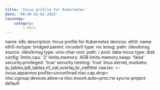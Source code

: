 ```yaml
---
title: 'Incus profile for Kubernetes'
date: '08:48 02-02-2025'
taxonomy:
    category:
        - docs
---
```


name: k8s
description: Incus profile for Kubernetes
devices:
  eth0:
    name: eth0
    nictype: bridged
    parent: incusbr0
    type: nic
  kmsg:
    path: /dev/kmsg
    source: /dev/kmsg
    type: unix-char
  root:
    path: /
    pool: data-incus
    type: disk
config:
  limits.cpu: '2'
  limits.memory: 4GB
  limits.memory.swap: 'false'
  security.privileged: 'true'
  security.nesting: 'true'
  linux.kernel_modules: ip_tables,ip6_tables,nf_nat,overlay,br_netfilter
  raw.lxc: >-
    incus.apparmor.profile=unconfined nlxc.cap.drop= 
    nlxc.cgroup.devices.allow=a nlxc.mount.auto=proc:rw sys:rw
project: default